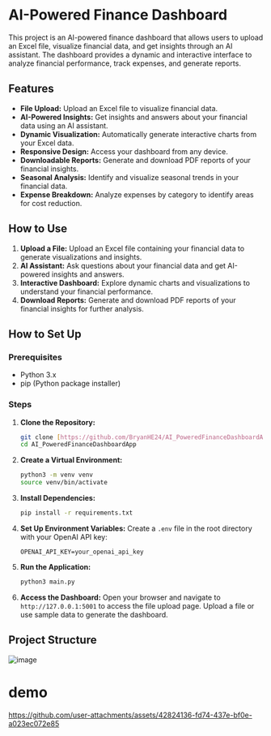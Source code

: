 # AI-Powered Finance Dashboard

This project is an AI-powered finance dashboard that allows users to upload an Excel file, visualize financial data, and get insights through an AI assistant. The dashboard provides a dynamic and interactive interface to analyze financial performance, track expenses, and generate reports.

## Features

* **File Upload:** Upload an Excel file to visualize financial data.
* **AI-Powered Insights:** Get insights and answers about your financial data using an AI assistant.
* **Dynamic Visualization:** Automatically generate interactive charts from your Excel data.
* **Responsive Design:** Access your dashboard from any device.
* **Downloadable Reports:** Generate and download PDF reports of your financial insights.
* **Seasonal Analysis:** Identify and visualize seasonal trends in your financial data.
* **Expense Breakdown:** Analyze expenses by category to identify areas for cost reduction.

## How to Use

1.  **Upload a File:** Upload an Excel file containing your financial data to generate visualizations and insights.
2.  **AI Assistant:** Ask questions about your financial data and get AI-powered insights and answers.
3.  **Interactive Dashboard:** Explore dynamic charts and visualizations to understand your financial performance.
4.  **Download Reports:** Generate and download PDF reports of your financial insights for further analysis.

## How to Set Up

### Prerequisites

* Python 3.x
* pip (Python package installer)

### Steps

1.  **Clone the Repository:**
    ```bash
    git clone [https://github.com/BryanHE24/AI_PoweredFinanceDashboardApp.git](https://github.com/BryanHE24/AI_PoweredFinanceDashboardApp.git)
    cd AI_PoweredFinanceDashboardApp
    ```

2.  **Create a Virtual Environment:**
    ```bash
    python3 -m venv venv
    source venv/bin/activate
    ```

3.  **Install Dependencies:**
    ```bash
    pip install -r requirements.txt
    ```

4.  **Set Up Environment Variables:**
    Create a `.env` file in the root directory with your OpenAI API key:
    ```
    OPENAI_API_KEY=your_openai_api_key
    ```

5.  **Run the Application:**
    ```bash
    python3 main.py
    ```

6.  **Access the Dashboard:**
    Open your browser and navigate to `http://127.0.0.1:5001` to access the file upload page. Upload a file or use sample data to generate the dashboard.

## Project Structure
![image](https://github.com/user-attachments/assets/9c1934ae-c29b-436c-a36c-3b70e01f9695)

# demo
https://github.com/user-attachments/assets/42824136-fd74-437e-bf0e-a023ec072e85



